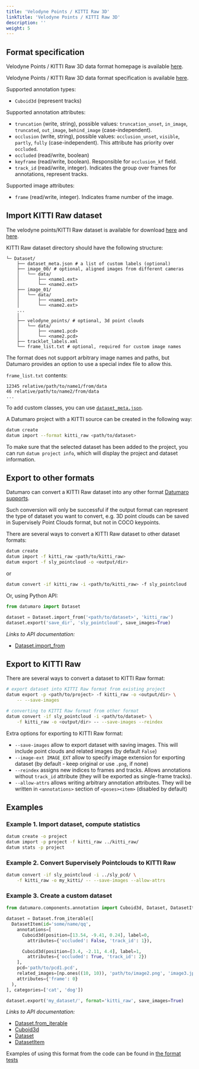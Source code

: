 ```yaml
---
title: 'Velodyne Points / KITTI Raw 3D'
linkTitle: 'Velodyne Points / KITTI Raw 3D'
description: ''
weight: 5
---
```


## Format specification

Velodyne Points / KITTI Raw 3D data format homepage is
available [here](http://www.cvlibs.net/datasets/kitti/raw_data.php).

Velodyne Points / KITTI Raw 3D data format specification
is available [here](https://s3.eu-central-1.amazonaws.com/avg-kitti/devkit_raw_data.zip).

Supported annotation types:
- `Cuboid3d` (represent tracks)

Supported annotation attributes:
- `truncation` (write, string), possible values: `truncation_unset`,
  `in_image`, `truncated`, `out_image`, `behind_image` (case-independent).
- `occlusion` (write, string), possible values: `occlusion_unset`, `visible`,
  `partly`, `fully` (case-independent). This attribute has priority
  over `occluded`.
- `occluded` (read/write, boolean)
- `keyframe` (read/write, boolean). Responsible for `occlusion_kf` field.
- `track_id` (read/write, integer). Indicates the group over frames for
  annotations, represent tracks.

Supported image attributes:
- `frame` (read/write, integer). Indicates frame number of the image.

## Import KITTI Raw dataset

The velodyne points/KITTI Raw dataset is available for download
[here](http://www.cvlibs.net/datasets/kitti/raw_data.php) and
[here](https://cloud.enterprise.deepsystems.io/s/YcyfIf5zrS7NZcI/download).

KITTI Raw dataset directory should have the following structure:

<!--lint disable fenced-code-flag-->
```
└─ Dataset/
    ├── dataset_meta.json # a list of custom labels (optional)
    ├── image_00/ # optional, aligned images from different cameras
    │   └── data/
    │       ├── <name1.ext>
    │       └── <name2.ext>
    ├── image_01/
    │   └── data/
    │       ├── <name1.ext>
    │       └── <name2.ext>
    ...
    │
    ├── velodyne_points/ # optional, 3d point clouds
    │   └── data/
    │       ├── <name1.pcd>
    │       └── <name2.pcd>
    ├── tracklet_labels.xml
    └── frame_list.txt # optional, required for custom image names

```

The format does not support arbitrary image names and paths, but Datumaro
provides an option to use a special index file to allow this.

`frame_list.txt` contents:
```
12345 relative/path/to/name1/from/data
46 relative/path/to/name2/from/data
...
```

To add custom classes, you can use [`dataset_meta.json`](/docs/user-manual/supported_formats/#dataset-meta-file).

A Datumaro project with a KITTI source can be created in the following way:

```bash
datum create
datum import --format kitti_raw <path/to/dataset>
```

To make sure that the selected dataset has been added to the project,
you can run `datum project info`, which will display the project and dataset
information.

## Export to other formats

Datumaro can convert a KITTI Raw dataset into any other
format [Datumaro supports](/docs/user-manual/supported_formats/).

Such conversion will only be successful if the output
format can represent the type of dataset you want to convert,
e.g. 3D point clouds can be saved in Supervisely Point Clouds format,
but not in COCO keypoints.

There are several ways to convert a KITTI Raw dataset to other dataset formats:

``` bash
datum create
datum import -f kitti_raw <path/to/kitti_raw>
datum export -f sly_pointcloud -o <output/dir>
```
or
``` bash
datum convert -if kitti_raw -i <path/to/kitti_raw> -f sly_pointcloud
```

Or, using Python API:

```python
from datumaro import Dataset

dataset = Dataset.import_from('<path/to/dataset>', 'kitti_raw')
dataset.export('save_dir', 'sly_pointcloud', save_images=True)
```

_Links to API documentation:_
- [Dataset.import_from][]

## Export to KITTI Raw

There are several ways to convert a dataset to KITTI Raw format:

``` bash
# export dataset into KITTI Raw format from existing project
datum export -p <path/to/project> -f kitti_raw -o <output/dir> \
    -- --save-images
```
``` bash
# converting to KITTI Raw format from other format
datum convert -if sly_pointcloud -i <path/to/dataset> \
    -f kitti_raw -o <output/dir> -- --save-images --reindex
```

Extra options for exporting to KITTI Raw format:
- `--save-images` allow to export dataset with saving images. This will
  include point clouds and related images (by default `False`)
- `--image-ext IMAGE_EXT` allow to specify image extension
  for exporting dataset (by default - keep original or use `.png`, if none)
- `--reindex` assigns new indices to frames and tracks. Allows annotations
  without `track_id` attribute (they will be exported as single-frame tracks).
- `--allow-attrs` allows writing arbitrary annotation attributes. They will
  be written in `<annotations>` section of `<poses><item>`
  (disabled by default)

## Examples

### Example 1. Import dataset, compute statistics

```bash
datum create -o project
datum import -p project -f kitti_raw ../kitti_raw/
datum stats -p project
```

### Example 2. Convert Supervisely Pointclouds to KITTI Raw

``` bash
datum convert -if sly_pointcloud -i ../sly_pcd/ \
    -f kitti_raw -o my_kitti/ -- --save-images --allow-attrs
```

### Example 3. Create a custom dataset

``` python
from datumaro.components.annotation import Cuboid3d, Dataset, DatasetItem

dataset = Dataset.from_iterable([
  DatasetItem(id='some/name/qq',
    annotations=[
      Cuboid3d(position=[13.54, -9.41, 0.24], label=0,
        attributes={'occluded': False, 'track_id': 1}),

      Cuboid3d(position=[3.4, -2.11, 4.4], label=1,
        attributes={'occluded': True, 'track_id': 2})
    ],
    pcd='path/to/pcd1.pcd',
    related_images=[np.ones((10, 10)), 'path/to/image2.png', 'image3.jpg'],
    attributes={'frame': 0}
  ),
], categories=['cat', 'dog'])

dataset.export('my_dataset/', format='kitti_raw', save_images=True)
```

_Links to API documentation:_
- [Dataset.from_iterable][]
- [Cuboid3d][]
- [Dataset][]
- [DatasetItem][]

Examples of using this format from the code can be found in
[the format tests](https://github.com/openvinotoolkit/datumaro/tree/develop/tests/test_kitti_raw_format.py)

[Dataset.import_from]: /api/api/components/components/datumaro.components.dataset.html#datumaro.components.dataset.Dataset.import_from
[Dataset.from_iterable]: /api/api/components/components/datumaro.components.dataset.html#datumaro.components.dataset.Dataset.from_iterable
[Cuboid3d]: /api/api/components/components/datumaro.components.annotation.html#datumaro.components.annotation.Cuboid3d
[Dataset]: /api/api/components/components/datumaro.components.dataset.html
[DatasetItem]: /api/api/components/components/datumaro.components.extractor.html#datumaro.components.extractor.DatasetItem
